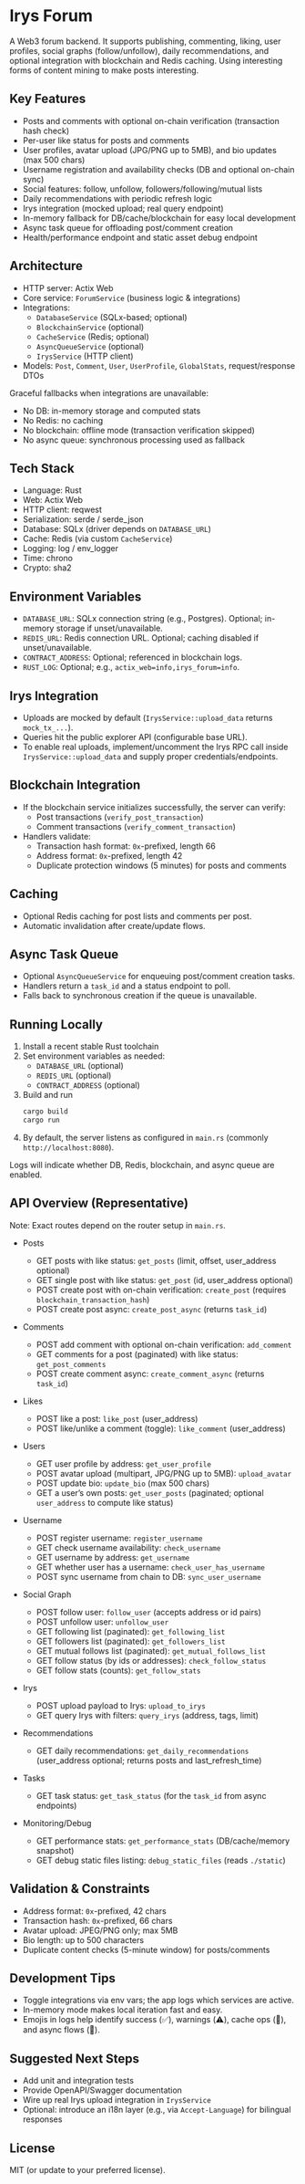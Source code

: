 # Irys Forum

A Web3 forum backend. It supports publishing, commenting, liking, user profiles, social graphs (follow/unfollow), daily recommendations, and optional integration with blockchain and Redis caching. Using interesting forms of content mining to make posts interesting.

## Key Features
- Posts and comments with optional on-chain verification (transaction hash check)
- Per-user like status for posts and comments
- User profiles, avatar upload (JPG/PNG up to 5MB), and bio updates (max 500 chars)
- Username registration and availability checks (DB and optional on-chain sync)
- Social features: follow, unfollow, followers/following/mutual lists
- Daily recommendations with periodic refresh logic
- Irys integration (mocked upload; real query endpoint)
- In-memory fallback for DB/cache/blockchain for easy local development
- Async task queue for offloading post/comment creation
- Health/performance endpoint and static asset debug endpoint

## Architecture
- HTTP server: Actix Web
- Core service: `ForumService` (business logic & integrations)
- Integrations:
  - `DatabaseService` (SQLx-based; optional)
  - `BlockchainService` (optional)
  - `CacheService` (Redis; optional)
  - `AsyncQueueService` (optional)
  - `IrysService` (HTTP client)
- Models: `Post`, `Comment`, `User`, `UserProfile`, `GlobalStats`, request/response DTOs

Graceful fallbacks when integrations are unavailable:
- No DB: in-memory storage and computed stats
- No Redis: no caching
- No blockchain: offline mode (transaction verification skipped)
- No async queue: synchronous processing used as fallback

## Tech Stack
- Language: Rust
- Web: Actix Web
- HTTP client: reqwest
- Serialization: serde / serde_json
- Database: SQLx (driver depends on `DATABASE_URL`)
- Cache: Redis (via custom `CacheService`)
- Logging: log / env_logger
- Time: chrono
- Crypto: sha2

## Environment Variables
- `DATABASE_URL`: SQLx connection string (e.g., Postgres). Optional; in-memory storage if unset/unavailable.
- `REDIS_URL`: Redis connection URL. Optional; caching disabled if unset/unavailable.
- `CONTRACT_ADDRESS`: Optional; referenced in blockchain logs.
- `RUST_LOG`: Optional; e.g., `actix_web=info,irys_forum=info`.

## Irys Integration
- Uploads are mocked by default (`IrysService::upload_data` returns `mock_tx_...`).
- Queries hit the public explorer API (configurable base URL).
- To enable real uploads, implement/uncomment the Irys RPC call inside `IrysService::upload_data` and supply proper credentials/endpoints.

## Blockchain Integration
- If the blockchain service initializes successfully, the server can verify:
  - Post transactions (`verify_post_transaction`)
  - Comment transactions (`verify_comment_transaction`)
- Handlers validate:
  - Transaction hash format: `0x`-prefixed, length 66
  - Address format: `0x`-prefixed, length 42
  - Duplicate protection windows (5 minutes) for posts and comments

## Caching
- Optional Redis caching for post lists and comments per post.
- Automatic invalidation after create/update flows.

## Async Task Queue
- Optional `AsyncQueueService` for enqueuing post/comment creation tasks.
- Handlers return a `task_id` and a status endpoint to poll.
- Falls back to synchronous creation if the queue is unavailable.

## Running Locally
1. Install a recent stable Rust toolchain
2. Set environment variables as needed:
   - `DATABASE_URL` (optional)
   - `REDIS_URL` (optional)
   - `CONTRACT_ADDRESS` (optional)
3. Build and run
   ```bash
   cargo build
   cargo run
   ```
4. By default, the server listens as configured in `main.rs` (commonly `http://localhost:8080`).

Logs will indicate whether DB, Redis, blockchain, and async queue are enabled.

## API Overview (Representative)
Note: Exact routes depend on the router setup in `main.rs`.

- Posts
  - GET posts with like status: `get_posts` (limit, offset, user_address optional)
  - GET single post with like status: `get_post` (id, user_address optional)
  - POST create post with on-chain verification: `create_post` (requires `blockchain_transaction_hash`)
  - POST create post async: `create_post_async` (returns `task_id`)

- Comments
  - POST add comment with optional on-chain verification: `add_comment`
  - GET comments for a post (paginated) with like status: `get_post_comments`
  - POST create comment async: `create_comment_async` (returns `task_id`)

- Likes
  - POST like a post: `like_post` (user_address)
  - POST like/unlike a comment (toggle): `like_comment` (user_address)

- Users
  - GET user profile by address: `get_user_profile`
  - POST avatar upload (multipart, JPG/PNG up to 5MB): `upload_avatar`
  - POST update bio: `update_bio` (max 500 chars)
  - GET a user’s own posts: `get_user_posts` (paginated; optional `user_address` to compute like status)

- Username
  - POST register username: `register_username`
  - GET check username availability: `check_username`
  - GET username by address: `get_username`
  - GET whether user has a username: `check_user_has_username`
  - POST sync username from chain to DB: `sync_user_username`

- Social Graph
  - POST follow user: `follow_user` (accepts address or id pairs)
  - POST unfollow user: `unfollow_user`
  - GET following list (paginated): `get_following_list`
  - GET followers list (paginated): `get_followers_list`
  - GET mutual follows list (paginated): `get_mutual_follows_list`
  - GET follow status (by ids or addresses): `check_follow_status`
  - GET follow stats (counts): `get_follow_stats`

- Irys
  - POST upload payload to Irys: `upload_to_irys`
  - GET query Irys with filters: `query_irys` (address, tags, limit)

- Recommendations
  - GET daily recommendations: `get_daily_recommendations` (user_address optional; returns posts and last_refresh_time)

- Tasks
  - GET task status: `get_task_status` (for the `task_id` from async endpoints)

- Monitoring/Debug
  - GET performance stats: `get_performance_stats` (DB/cache/memory snapshot)
  - GET debug static files listing: `debug_static_files` (reads `./static`)

## Validation & Constraints
- Address format: `0x`-prefixed, 42 chars
- Transaction hash: `0x`-prefixed, 66 chars
- Avatar upload: JPEG/PNG only; max 5MB
- Bio length: up to 500 characters
- Duplicate content checks (5-minute window) for posts/comments

## Development Tips
- Toggle integrations via env vars; the app logs which services are active.
- In-memory mode makes local iteration fast and easy.
- Emojis in logs help identify success (✅), warnings (⚠️), cache ops (💾), and async flows (🚀).

## Suggested Next Steps
- Add unit and integration tests
- Provide OpenAPI/Swagger documentation
- Wire up real Irys upload integration in `IrysService`
- Optional: introduce an i18n layer (e.g., via `Accept-Language`) for bilingual responses

## License
MIT (or update to your preferred license).

